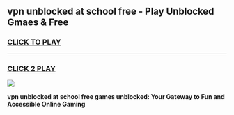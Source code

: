 
## vpn unblocked at school free - Play Unblocked Gmaes & Free
<h3>
<a href="https://news.freeplayer.one?title=vpn_unblocked_at_school_free&ref=16F">CLICK TO PLAY</a></h3>
<hr>

<h3>
<a href="https://news.freeplayer.one?title=vpn_unblocked_at_school_free&ref=16F">CLICK 2 PLAY</a>
  
</h3>

<a href="https://news.freeplayer.one?title=vpn_unblocked_at_school_free&ref=16F/"><img src="https://clearcache.store/games.png"></a>


**vpn unblocked at school free games unblocked: Your Gateway to Fun and Accessible Online Gaming**
